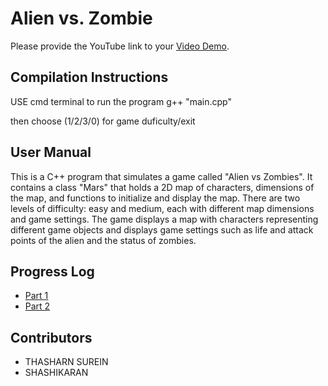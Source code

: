 # Alien vs. Zombie

Please provide the YouTube link to your [Video Demo](https://www.youtube.com/watch?v=FPjO-8AvQVQ).

## Compilation Instructions

USE cmd terminal to run the program
g++ "main.cpp"

then choose (1/2/3/0) for game duficulty/exit

## User Manual

This is a C++ program that simulates a game called "Alien vs Zombies". It contains a class "Mars" that holds a 2D map of characters, dimensions of the map, and functions to initialize and display the map. There are two levels of difficulty: easy and medium, each with different map dimensions and game settings. The game displays a map with characters representing different game objects and displays game settings such as life and attack points of the alien and the status of zombies.

## Progress Log

- [Part 1](PART1.md)
- [Part 2](PART2.md)

## Contributors

- THASHARN SUREIN
- SHASHIKARAN


